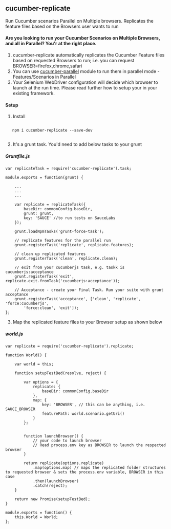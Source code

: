 ## cucumber-replicate
  Run Cucumber scenarios Parallel on Multiple browsers. Replicates the feature files based on the Browsers user wants to run
  

#### Are you looking to run your Cucumber Scenarios on Multiple Browsers, and all in Parallel? You'r at the right place.

1. cucumber-replicate automatically replicates the Cucumber Feature files based on requested Browsers to run; i.e. you can request BROWSER=firefox,chrome,safari 
2. You can use [cucumber-parallel][1] module to run them in parallel mode - Features/Scenarios in Parallel
3. Your Selenium WebDriver configuration will decide which browser to launch at the run time. Please read further how to setup your in your existing framework.


#### Setup

1. Install 

```
   
   npm i cucumber-replicate --save-dev
   
```

2. It's a grunt task. You'd need to add below tasks to your grunt

##### Gruntfile.js

```
var replicateTask = require('cucumber-replicate').task;

module.exports = function(grunt) {

    ...
    ...
    ...
    
    var replicate = replicateTask({
        baseDir: commonConfig.baseDir,
        grunt: grunt,
        key: 'SAUCE' //to run tests on SauceLabs
    });

    grunt.loadNpmTasks('grunt-force-task');

    // replicate features for the parallel run
    grunt.registerTask('replicate', replicate.features);

    // clean up replicated features
    grunt.registerTask('clean', replicate.clean);

    // exit from your cucumberjs task, e.g. taskk is cucumberjs:acceptance
    grunt.registerTask('exit', replicate.exit.fromTask('cucumberjs:acceptance'));

    // Acceptance - create your Final Task. Run your suite with grunt acceptance
    grunt.registerTask('acceptance', ['clean', 'replicate', 'force:cucumberjs',
        'force:clean', 'exit']);
};

```

3. Map the replicated feature files to your Browser setup as shown below

##### world.js

```
var replicate = require('cucumber-replicate').replicate;

function World() {

    var world = this;

    function setupTestBed(resolve, reject) {

        var options = {
            replicate: {
                baseDir: commonConfig.baseDir
            },
            map: {
                key: 'BROWSER', // this can be anything, i.e. SAUCE_BROWSER
                featurePath: world.scenario.getUri()
            }
        };

     
        function launchBrowser() {
            // your code to launch browser
            // Read process.env key as BROWSER to launch the respected browser
        }

        return replicate(options.replicate)
            .map(options.map) // maps the replicated folder structures to requested browser & sets the process.env variable, BROWSER in this case
            .then(launchBrowser)
            .catch(reject);
    }

    return new Promise(setupTestBed);
}

module.exports = function() {
    this.World = World;
};

```

[1]: https://www.npmjs.com/package/cucumber-parallel "cucumber-parallel"